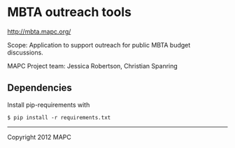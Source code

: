 # MBTA outreach tools

http://mbta.mapc.org/

Scope: Application to support outreach for public MBTA budget discussions.

MAPC Project team: Jessica Robertson, Christian Spanring

## Dependencies

Install pip-requirements with

	$ pip install -r requirements.txt

---

Copyright 2012 MAPC